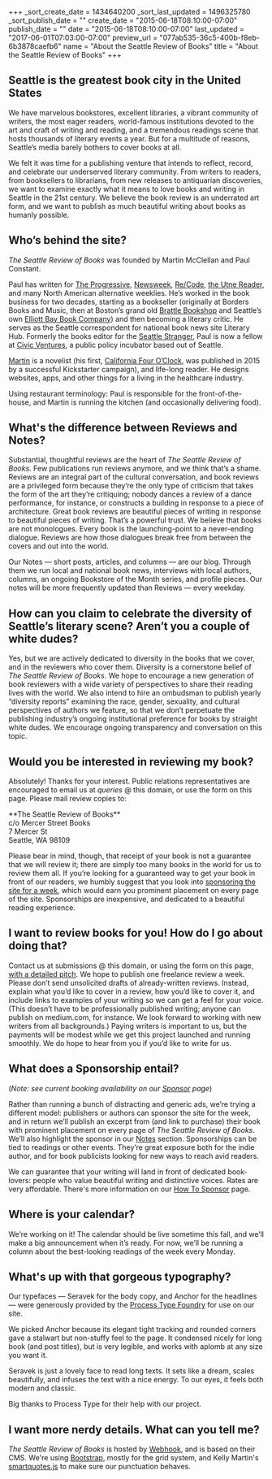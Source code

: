 +++
_sort_create_date = 1434640200
_sort_last_updated = 1496325780
_sort_publish_date = ""
create_date = "2015-06-18T08:10:00-07:00"
publish_date = ""
date = "2015-06-18T08:10:00-07:00"
last_updated = "2017-06-01T07:03:00-07:00"
preview_url = "077ab535-36c5-400b-f8eb-6b3878caefb6"
name = "About the Seattle Review of Books"
title = "About the Seattle Review of Books"
+++

<h2>Seattle is the greatest book city in the United States</h2>

We have marvelous bookstores, excellent libraries, a vibrant community of writers, the most eager readers, world-famous institutions devoted to the art and craft of writing and reading, and a tremendous readings scene that hosts thousands of literary events a year. But for a multitude of reasons, Seattle’s media barely bothers to cover books at all. 

We felt it was time for a publishing venture that intends to reflect, record, and celebrate our underserved literary community. From writers to readers, from booksellers to librarians, from new releases to antiquarian discoveries, we want to examine exactly what it means to love books and writing in Seattle in the 21st century. We believe the book review is an underrated art form, and we want to publish as much beautiful writing about books as humanly possible.

<h2>Who’s behind the site?</h2>

*The Seattle Review of Books* was founded by Martin McClellan and Paul Constant.

Paul has written for [The Progressive](http://www.progressive.org "The Progressive | Peace and social justice since 1909"), [Newsweek](http://www.newsweek.com "News, Analysis, Politics, Business, Technology, Lifestyle, Photos and Video - Newsweek"), [Re/Code](http://recode.net "Re/code | Tech News, Reviews & Analysis"), [the Utne Reader](http://example.com/), and many North American alternative weeklies. He’s worked in the book business for two decades, starting as a bookseller (originally at Borders Books and Music, then at Boston’s grand old [Brattle Bookshop](http://www.brattlebookshop.com "Brattle Book Shop") and Seattle’s own [Elliott Bay Book Company](http://www.elliottbaybook.com "Welcome to Elliott Bay Book Company online! | The Elliott Bay Book Company")) and then becoming a literary critic. He serves as the Seattle correspondent for national book news site Literary Hub. Formerly the books editor for the [Seattle Stranger](http://www.elliottbaybook.com "Welcome to Elliott Bay Book Company online! | The Elliott Bay Book Company"), Paul is now a fellow at [Civic Ventures](http://civicskunkworks.com "Skunk Works"), a public policy incubator based out of Seattle.

[Martin](http://martinmcclellan.com "Martin McClellan is a novelist and designer living in Seattle.") is a novelist (his first, [California Four O’Clock](http://kck.st/1Gb8Otp "California Four O'Clock: A novel about the lore of pin-ups by Martin McClellan &mdash; Kickstarter"), was published in 2015 by a successful Kickstarter campaign), and life-long reader. He designs websites, apps, and other things for a living in the healthcare industry. 

Using restaurant terminology: Paul is responsible for the front-of-the-house, and Martin is running the kitchen (and occasionally delivering food). 

<h2>What's the difference between Reviews and Notes?</h2>

Substantial, thoughtful reviews are the heart of *The Seattle Review of Books*. Few publications run reviews anymore, and we think that’s a shame. Reviews are an integral part of the cultural conversation, and book reviews are a privileged form because they’re the only type of criticism that takes the form of the art they’re critiquing; nobody dances a review of a dance performance, for instance, or constructs a building in response to a piece of architecture. Great book reviews are beautiful pieces of writing in response to beautiful pieces of writing. That’s a powerful trust. We believe that books are not monologues. Every book is the launching-point to a never-ending dialogue. Reviews are how those dialogues break free from between the covers and out into the world.
	
Our Notes — short posts, articles, and columns — are our blog. Through them we run local and national book news, interviews with local authors, columns, an ongoing Bookstore of the Month series, and profile pieces. Our notes will be more frequently updated than Reviews — every weekday.

<h2>How can you claim to celebrate the diversity of Seattle’s literary scene? Aren’t you a couple of white dudes?</h2>

Yes, but we are actively dedicated to diversity in the books that we cover, and in the reviewers who cover them. Diversity is a cornerstone belief of *The Seattle Review of Books*. We hope to encourage a new generation of book reviewers with a wide variety of perspectives to share their reading lives with the world. We also intend to hire an ombudsman to publish yearly “diversity reports” examining the race, gender, sexuality, and cultural perspectives of authors we feature, so that we don’t perpetuate the publishing industry’s ongoing institutional preference for books by straight white dudes. We encourage ongoing transparency and conversation on this topic. 

<h2>Would you be interested in reviewing my book?</h2>

Absolutely! Thanks for your interest. Public relations representatives are encouraged to email us at *queries* @ this domain, or use the form on this page. Please mail review copies to:

<p class="noindent">**The Seattle Review of Books**<br>
c/o Mercer Street Books<br>
7 Mercer St<br>
Seattle, WA 98109</p>

<p class="noindent">Please bear in mind, though, that receipt of your book is not a guarantee that we will review it; there are simply too many books in the world for us to review them all. If you’re looking for a guaranteed way to get your book in front of our readers, we humbly suggest that you look into <a href="/sponsor">sponsoring the site for a week</a>, which would earn you prominent placement on every page of the site. Sponsorships are inexpensive, and dedicated to a beautiful reading experience.</p>

<h2>I want to review books for you! How do I go about doing that?</h2>

Contact us at submissions @ this domain, or using the form on this page, [with a detailed pitch](http://www.seattlereviewofbooks.com/submissions/). We hope to publish one freelance review a week. Please don’t send unsolicited drafts of already-written reviews. Instead, explain what you’d like to cover in a review, how you’d like to cover it, and include links to examples of your writing so we can get a feel for your voice. (This doesn’t have to be professionally published writing; anyone can publish on medium.com, for instance. We look forward to working with new writers from all backgrounds.) Paying writers is important to us, but the payments will be modest while we get this project launched and running smoothly. We do hope to hear from you if you’d like to write for us.

<h2>What does a Sponsorship entail?</h2>

(_Note: see current booking availability on our <a href="/sponsor">Sponsor</a> page_)

Rather than running a bunch of distracting and generic ads, we’re trying a different model: publishers or authors can sponsor the site for the week, and in return we’ll publish an excerpt from (and link to purchase) their book with prominent placement on every page of *The Seattle Review of Books*. We’ll also highlight the sponsor in our <a href="/notes">Notes</a> section. Sponsorships can be tied to readings or other events. They’re great exposure both for the indie author, and for book publicists looking for new ways to reach avid readers.

We can guarantee that your writing will land in front of dedicated book-lovers: people who value beautiful writing and distinctive voices. Rates are very affordable. There's more information on our <a href="/sponsor">How To Sponsor</a> page. 

<h2>Where is your calendar?</h2>

We’re working on it! The calendar should be live sometime this fall, and we’ll make a big announcement when it’s ready. For now, we’ll be running a column about the best-looking readings of the week every Monday.

<h2>What's up with that gorgeous typography?</h2>

Our typefaces &mdash; Seravek for the body copy, and Anchor for the headlines &mdash; were generously provided by the [Process Type Foundry](http://processtypefoundry.com "Process Type Foundry") for use on our site. 

We picked Anchor because its elegant tight tracking and rounded corners gave a stalwart but non-stuffy feel to the page. It condensed nicely for long book (and post titles), but is very legible, and works with aplomb at any size you want it.

Seravek is just a lovely face to read long texts. It sets like a dream, scales beautifully, and infuses the text with a nice energy. To our eyes, it feels both modern and classic.

Big thanks to Process Type for their help with our project.

<h2>I want more nerdy details. What can you tell me?</h2>

*The Seattle Review of Books* is hosted by [Webhook](http://www.webhook.com "Webhook"), and is based on their CMS. We're using [Bootstrap](http://getbootstrap.com "Bootstrap &middot; The world's most popular mobile-first and responsive front-end framework."), mostly for the grid system, and Kelly Martin's [smartquotes.js](http://smartquotesjs.com "smartquotes.js") to make sure our punctuation behaves.